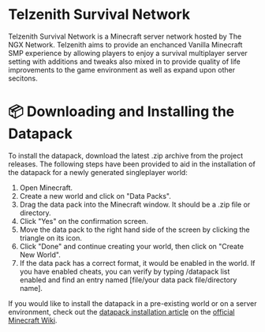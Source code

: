 # Telzenith Survival Network
Telzenith Survival Network is a Minecraft server network hosted by The NGX Network. Telzenith aims to provide an enchanced Vanilla Minecraft SMP experience by allowing players to enjoy a survival multiplayer server setting with additions and tweaks also mixed in to provide quality of life improvements to the game environment as well as expand upon other secitons.

# 📦 Downloading and Installing the Datapack
To install the datapack, download the latest .zip archive from the project releases. The following steps have been provided to aid in the installation of the datapack for a newly generated singleplayer world:

1. Open Minecraft.
2. Create a new world and click on "Data Packs".
3. Drag the data pack into the Minecraft window. It should be a .zip file or directory.
4. Click "Yes" on the confirmation screen.
5. Move the data pack to the right hand side of the screen by clicking the triangle on its icon.
6. Click "Done" and continue creating your world, then click on "Create New World".
7. If the data pack has a correct format, it would be enabled in the world. If you have enabled cheats, you can verify by typing /datapack list enabled and find an entry named [file/your data pack file/directory name].

If you would like to install the datapack in a pre-existing world or on a server environment, check out the [datapack installation article](https://minecraft.fandom.com/wiki/Tutorials/Installing_a_data_pack) on the [official Minecraft Wiki](https://minecraft.fandom.com/wiki/Minecraft_Wiki).
